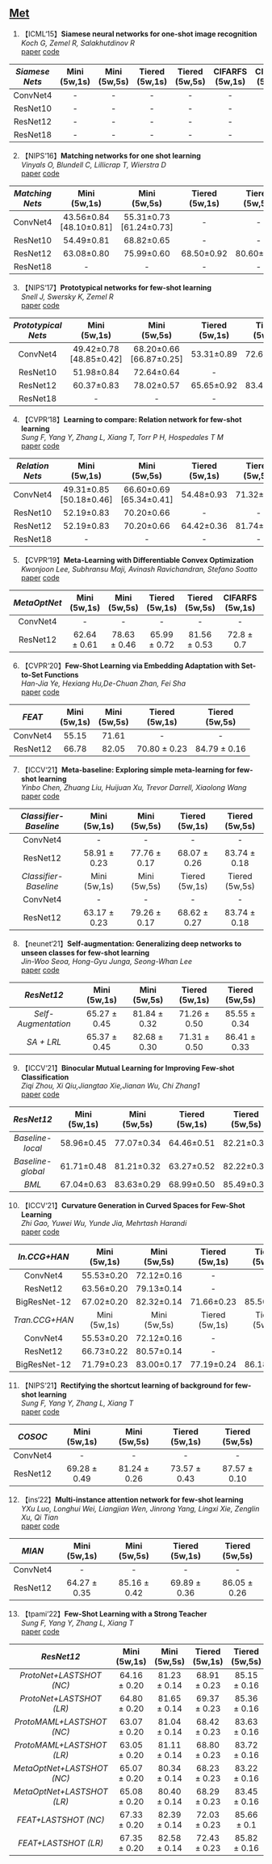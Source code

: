 ## [Met](#content)

1. 【ICML‘15】**Siamese neural networks for one-shot image recognition**
<br>*Koch G, Zemel R, Salakhutdinov R*
<br>[paper](https://www.cs.utoronto.ca/~rsalakhu/papers/oneshot1.pdf)
[code]()

|*Siamese Nets*| Mini<br>(5w,1s) | Mini<br>(5w,5s) | Tiered<br>(5w,1s) | Tiered<br>(5w,5s) |CIFARFS<br>(5w,1s) | CIFARFS<br>(5w,5s) | CUB<br>(5w,1s) | CUB<br>(5w,5s) |CIFAR100<br>(5w,1s) | CIFAR100<br>(5w,5s) |FC100<br>(5w,1s) | FC100<br>(5w,5s) | Omn<br>(5w,1s) | Omn<br>(5w,5s) |
|:------:|:------:|:------:|:------:|:------:|:------:|:------:|:------:|:------:|:------:|:------:|:------:|:------:|:------:|:------:|
|ConvNet4|-|-|-|-|-|-|-|-|-|-|-|-|-|-|
|ResNet10|-|-|-|-|-|-|-|-|-|-|-|-|-|-|
|ResNet12|-|-|-|-|-|-|-|-|-|-|-|-|-|-|
|ResNet18|-|-|-|-|-|-|-|-|-|-|-|-|-|-|

2. 【NIPS‘16】**Matching networks for one shot learning**
<br>*Vinyals O, Blundell C, Lillicrap T, Wierstra D*
<br>[paper](https://proceedings.neurips.cc/paper_files/paper/2017/file/cb8da6767461f2812ae4290eac7cbc42-Paper.pdf)
[code]()

|*Matching Nets*| Mini<br>(5w,1s) | Mini<br>(5w,5s) | Tiered<br>(5w,1s) | Tiered<br>(5w,5s) |CIFARFS<br>(5w,1s) | CIFARFS<br>(5w,5s) | CUB<br>(5w,1s) | CUB<br>(5w,5s) |CIFAR100<br>(5w,1s) | CIFAR100<br>(5w,5s) |FC100<br>(5w,1s) | FC100<br>(5w,5s) | Omn<br>(5w,1s) | Omn<br>(5w,5s) |
|:------:|:------:|:------:|:------:|:------:|:------:|:------:|:------:|:------:|:------:|:------:|:------:|:------:|:------:|:------:|
|ConvNet4|43.56±0.84<br>[48.10±0.81]|55.31±0.73<br>[61.24±0.73]|-|-|-|-|51.45±0.22|75.46±0.18|-|-|-|-|-|-|
|ResNet10|54.49±0.81|68.82±0.65|-|-|-|-|51.45±0.22|75.46±0.18|-|-|-|-|-|-|
|ResNet12|63.08±0.80|75.99±0.60|68.50±0.92|80.60±0.71|-|-|71.87±0.85|85.08±0.57|43.88±0.75|57.05±0.71|-|-|-|-|
|ResNet18|-|-|-|-|-|-|73.49±0.89|84.45±0.58|-|-|-|-|-|-|


3. 【NIPS‘17】**Prototypical networks for few-shot learning**
<br>*Snell J, Swersky K, Zemel R*
<br>[paper](https://proceedings.neurips.cc/paper_files/paper/2017/file/cb8da6767461f2812ae4290eac7cbc42-Paper.pdf)
[code](https://github.com/jakesnell/prototypical-networks)

|*Prototypical Nets*| Mini<br>(5w,1s) | Mini<br>(5w,5s) | Tiered<br>(5w,1s) | Tiered<br>(5w,5s) |CIFARFS<br>(5w,1s) | CIFARFS<br>(5w,5s) | CUB<br>(5w,1s) | CUB<br>(5w,5s) |CIFAR100<br>(5w,1s) | CIFAR100<br>(5w,5s) |FC100<br>(5w,1s) | FC100<br>(5w,5s) | Omn<br>(5w,1s) | Omn<br>(5w,5s) |
|:------:|:------:|:------:|:------:|:------:|:------:|:------:|:------:|:------:|:------:|:------:|:------:|:------:|:------:|:------:|
|ConvNet4|49.42±0.78<br>[48.85±0.42]|68.20±0.66<br>[66.87±0.25]|53.31±0.89|72.69±0.74|55.50±0.70<br>[55.49±0.21]|72.00±0.60<br>[72.10±0.13]|56.64±0.23<br>[51.31±0.48]|73.66±0.17<br>[70.14±0.19]|-|-|35.30±0.60<br>[35.90±0.24]|48.60±0.60<br>[49.26±0.25]|98.8<br>[98.27±0.13]|99.7<br>[99.37±0.05]|
|ResNet10|51.98±0.84|72.64±0.64|-|-|-|-|-|-|-|-|-|-|-|-|
|ResNet12|60.37±0.83|78.02±0.57|65.65±0.92|83.40±0.65|72.20±0.70|83.50±0.50|66.09±0.92|82.50±0.58|41.54±0.76|57.08±0.76|-|-|-|-|
|ResNet18|-|-|-|-|-|-|72.99±0.88|86.64±0.51|-|-|-|-|-|-|


4. 【CVPR‘18】**Learning to compare: Relation network for few-shot learning**
<br>*Sung F, Yang Y, Zhang L, Xiang T, Torr P H, Hospedales T M*
<br>[paper](https://proceedings.neurips.cc/paper/2016/file/90e1357833654983612fb05e3ec9148c-Paper.pdf)
[code]()

|*Relation Nets*| Mini<br>(5w,1s) | Mini<br>(5w,5s) | Tiered<br>(5w,1s) | Tiered<br>(5w,5s) |CIFARFS<br>(5w,1s) | CIFARFS<br>(5w,5s) | CUB<br>(5w,1s) | CUB<br>(5w,5s) |CIFAR100<br>(5w,1s) | CIFAR100<br>(5w,5s) |FC100<br>(5w,1s) | FC100<br>(5w,5s) | Omn<br>(5w,1s) | Omn<br>(5w,5s) |
|:------:|:------:|:------:|:------:|:------:|:------:|:------:|:------:|:------:|:------:|:------:|:------:|:------:|:------:|:------:|
|ConvNet4|49.31±0.85<br>[50.18±0.46]|66.60±0.69<br>[65.34±0.41]|54.48±0.93|71.32±0.78|55.00±1.00<br>[55.84±0.37]|69.30±0.80<br>[69.57±0.30|58.81±0.24<br>[57.40±0.36]|75.23±0.18<br>[72.09±0.31]|-|-|[35.80±0.18]|[47.80±0.24]|[98.02±0.09]|[99.25±0.05]|
|ResNet10|52.19±0.83|70.20±0.66|-|-|-|-|-|-|-|-|-|-|-|-|
|ResNet12|52.19±0.83|70.20±0.66|64.42±0.36|81.74±0.61|-|-|70.47±0.99|83.70±0.55|42.41±0.21|57.23±0.62|-|-|-|-|
|ResNet18|-|-|-|-|-|-|68.58±0.94|84.05±0.56|-|-|-|-|-|-|


5. 【CVPR‘19】**Meta-Learning with Differentiable Convex Optimization**
<br>*Kwonjoon Lee, Subhransu Maji, Avinash Ravichandran, Stefano Soatto*
<br>[paper](https://openaccess.thecvf.com/content_CVPR_2019/papers/Lee_Meta-Learning_With_Differentiable_Convex_Optimization_CVPR_2019_paper.pdf)
[code](https://github.com/kjunelee/MetaOptNet)

|*MetaOptNet*| Mini<br>(5w,1s) | Mini<br>(5w,5s) | Tiered<br>(5w,1s) | Tiered<br>(5w,5s) |CIFARFS<br>(5w,1s) | CIFARFS<br>(5w,5s) |FC100<br>(5w,1s) | FC100<br>(5w,5s) |
|:------:|:------:|:------:|:------:|:------:|:------:|:------:|:------:|:------:|
|ConvNet4|-|-|-|-|-|-|-|-|
|ResNet12|62.64 ± 0.61|78.63 ± 0.46|65.99 ± 0.72|81.56 ± 0.53|72.8 ± 0.7|85.0 ± 0.5|47.2 ± 0.6|62.5 ± 0.6|

6. 【CVPR‘20】**Few-Shot Learning via Embedding Adaptation with Set-to-Set Functions**
<br>*Han-Jia Ye, Hexiang Hu,De-Chuan Zhan, Fei Sha*
<br>[paper](https://openaccess.thecvf.com/content_CVPR_2020/papers/Ye_Few-Shot_Learning_via_Embedding_Adaptation_With_Set-to-Set_Functions_CVPR_2020_paper.pdf)
[code](https://github.com/Sha-Lab/FEAT)

|*FEAT*| Mini<br>(5w,1s) | Mini<br>(5w,5s) | Tiered<br>(5w,1s) | Tiered<br>(5w,5s) |
|:------:|:------:|:------:|:------:|:------:|
|ConvNet4|55.15|71.61|-|-|
|ResNet12|66.78|82.05|70.80 ± 0.23|84.79 ± 0.16|


7. 【ICCV‘21】**Meta-baseline: Exploring simple meta-learning for few-shot learning**
<br>*Yinbo Chen, Zhuang Liu, Huijuan Xu, Trevor Darrell, Xiaolong Wang*
<br>[paper](https://openaccess.thecvf.com/content/ICCV2021/papers/Chen_Meta-Baseline_Exploring_Simple_Meta-Learning_for_Few-Shot_Learning_ICCV_2021_paper.pdf)
[code](https://github.com/yinboc/few-shot-meta-baseline)

|*Classifier-Baseline*| Mini<br>(5w,1s) | Mini<br>(5w,5s) | Tiered<br>(5w,1s) | Tiered<br>(5w,5s) |
|:------:|:------:|:------:|:------:|:------:|
|ConvNet4|-|-|-|-|
|ResNet12|58.91 ± 0.23|77.76 ± 0.17|68.07 ± 0.26|83.74 ± 0.18|
|*Classifier-Baseline*| Mini<br>(5w,1s) | Mini<br>(5w,5s) | Tiered<br>(5w,1s) | Tiered<br>(5w,5s) |
|ConvNet4|-|-|-|-|
|ResNet12|63.17 ± 0.23|79.26 ± 0.17|68.62 ± 0.27| 83.74 ± 0.18|

8. 【neunet‘21】**Self-augmentation: Generalizing deep networks to unseen classes for few-shot learning**
<br>*Jin-Woo Seoa, Hong-Gyu Junga, Seong-Whan Lee*
<br>[paper](https://arxiv.org/pdf/2004.00251)
[code]()

|*ResNet12*| Mini<br>(5w,1s) | Mini<br>(5w,5s) | Tiered<br>(5w,1s) | Tiered<br>(5w,5s) |
|:------:|:------:|:------:|:------:|:------:|
|*Self-Augmentation*|65.27 ± 0.45|81.84 ± 0.32|71.26 ± 0.50|85.55 ± 0.34|
|*SA + LRL*|65.37 ± 0.45|82.68 ± 0.30|71.31 ± 0.50|86.41 ± 0.33|


9. 【ICCV‘21】**Binocular Mutual Learning for Improving Few-shot Classification**
<br>*Ziqi Zhou, Xi Qiu,Jiangtao Xie,Jianan Wu, Chi Zhang1*
<br>[paper](https://arxiv.org/pdf/2004.00251)
[code](https://github.com/ZZQzzq/BML)

|*ResNet12*| Mini<br>(5w,1s) | Mini<br>(5w,5s) | Tiered<br>(5w,1s) | Tiered<br>(5w,5s) |CIFARFS<br>(5w,1s) | CIFARFS<br>(5w,5s) | CUB<br>(5w,1s) | CUB<br>(5w,5s) |
|:------:|:------:|:------:|:------:|:------:|:------:|:------:|:------:|:------:|
|*Baseline-local*|58.96±0.45|77.07±0.34|64.46±0.51|82.21±0.36|67.60±0.49|84.78±0.34|66.79±0.49|86.55±0.28|
|*Baseline-global*|61.71±0.48|81.21±0.32|63.27±0.52|82.22±0.36|69.74±0.49|87.37±0.34|60.13±0.49|79.77±0.36|
|*BML*|67.04±0.63|83.63±0.29|68.99±0.50|85.49±0.34|73.45±0.47|88.04±0.33|76.21±0.63|90.45±0.36|


10. 【ICCV‘21】**Curvature Generation in Curved Spaces for Few-Shot Learning**
<br>*Zhi Gao, Yuwei Wu, Yunde Jia, Mehrtash Harandi*
<br>[paper](https://openaccess.thecvf.com/content/ICCV2021/papers/Gao_Curvature_Generation_in_Curved_Spaces_for_Few-Shot_Learning_ICCV_2021_paper.pdf)
[code](https://github.com/ZhiGaomcislab/CurvatureGeneration_FSL)

|*In.CCG+HAN*| Mini<br>(5w,1s) | Mini<br>(5w,5s) | Tiered<br>(5w,1s) | Tiered<br>(5w,5s) |CIFARFS<br>(5w,1s) | CIFARFS<br>(5w,5s) |CUB<br>(5w,1s) | CUB<br>(5w,5s) |
|:------:|:------:|:------:|:------:|:------:|:------:|:------:|:------:|:------:|
|ConvNet4|55.53±0.20|72.12±0.16|-|-|-|-|-|-|
|ResNet12|63.56±0.20|79.13±0.14|-|-|-|-|-|-|
|BigResNet-12|67.02±0.20|82.32±0.14|71.66±0.23|85.50±0.15|73.0±0.7|85.8±0.5|74.66±0.21|88.37±0.12|
|*Tran.CCG+HAN*| Mini<br>(5w,1s) | Mini<br>(5w,5s) | Tiered<br>(5w,1s) | Tiered<br>(5w,5s) |CIFARFS<br>(5w,1s) | CIFARFS<br>(5w,5s) |CUB<br>(5w,1s) | CUB<br>(5w,5s) |
|ConvNet4|55.53±0.20|72.12±0.16|-|-|-|-|-|-|
|ResNet12|66.73±0.22|80.57±0.14|-|-|-|-|-|-|
|BigResNet-12|71.79±0.23|83.00±0.17|77.19±0.24|86.18±0.15|76.8±0.7|86.4±0.5|76.69±0.21|89.30±0.12|


11. 【NIPS‘21】**Rectifying the shortcut learning of background for few-shot learning**
<br>*Sung F, Yang Y, Zhang L, Xiang T*
<br>[paper](https://proceedings.neurips.cc/paper/2021/file/6cfe0e6127fa25df2a0ef2ae1067d915-Paper.pdf)
[code](https://github.com/Frankluox/FewShotCodeBase)

|*COSOC*| Mini<br>(5w,1s) | Mini<br>(5w,5s) | Tiered<br>(5w,1s) | Tiered<br>(5w,5s) |
|:------:|:------:|:------:|:------:|:------:|
|ConvNet4|-|-|-|-|
|ResNet12|69.28 ± 0.49|81.24 ± 0.26|73.57 ± 0.43|87.57 ± 0.10|


12. 【ins‘22】**Multi-instance attention network for few-shot learning**
<br>*YXu Luo, Longhui Wei, Liangjian Wen, Jinrong Yang, Lingxi Xie, Zenglin Xu, Qi Tian*
<br>[paper](https://proceedings.neurips.cc/paper/2021/file/6cfe0e6127fa25df2a0ef2ae1067d915-Paper.pdf)
[code](https://github.com/rumorgin/MIAN)

|*MIAN*| Mini<br>(5w,1s) | Mini<br>(5w,5s) | Tiered<br>(5w,1s) | Tiered<br>(5w,5s) |
|:------:|:------:|:------:|:------:|:------:|
|ConvNet4|-|-|-|-|
|ResNet12|64.27 ± 0.35|85.16 ± 0.42|69.89 ± 0.36|86.05 ± 0.26|


13. 【tpami‘22】**Few-Shot Learning with a Strong Teacher**
<br>*Sung F, Yang Y, Zhang L, Xiang T*
<br>[paper](https://proceedings.neurips.cc/paper/2021/file/6cfe0e6127fa25df2a0ef2ae1067d915-Paper.pdf)
[code](https://github.com/Han-Jia/LastShot)

|*ResNet12*| Mini<br>(5w,1s) | Mini<br>(5w,5s) | Tiered<br>(5w,1s) | Tiered<br>(5w,5s) |CUB<br>(5w,1s) | CUB<br>(5w,5s) |
|:------:|:------:|:------:|:------:|:------:|:------:|:------:|
|*ProtoNet+LASTSHOT (NC)*|64.16 ± 0.20|81.23 ± 0.14|68.91 ± 0.23|85.15 ± 0.16|75.83 ± 0.21|89.83 ± 0.12|
|*ProtoNet+LASTSHOT (LR)*|64.80 ± 0.20|81.65 ± 0.14|69.37 ± 0.23|85.36 ± 0.16|75.80 ± 0.21|90.22 ± 0.12|
|*ProtoMAML+LASTSHOT (NC)*|63.07 ± 0.20|81.04 ± 0.14|68.42 ± 0.23|83.63 ± 0.16|74.57 ± 0.21|88.67 ± 0.12|
|*ProtoMAML+LASTSHOT (LR)*|63.05 ± 0.20|81.11 ± 0.14|68.80 ± 0.23|83.72 ± 0.16|74.18 ± 0.21|88.23 ± 0.12|
|*MetaOptNet+LASTSHOT (NC)*|65.07 ± 0.20|80.34 ± 0.14|68.23 ± 0.23|83.22 ± 0.16|78.54 ± 0.21|90.46 ± 0.12|
|*MetaOptNet+LASTSHOT (LR)*|65.08 ± 0.20|80.40 ± 0.14|68.29 ± 0.23|83.45 ± 0.16|78.79 ± 0.21|90.46 ± 0.12|
|*FEAT+LASTSHOT (NC)*|67.33 ± 0.20|82.39 ± 0.14|72.03 ± 0.23|85.66 ± 0.1|80.07 ± 0.21|91.43 ± 0.12|
|*FEAT+LASTSHOT (LR)*|67.35 ± 0.20|82.58 ± 0.14|72.43 ± 0.23|85.82 ± 0.16|80.20 ± 0.21|91.49 ± 0.12|


